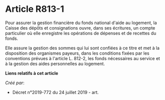 # Article R813-1

Pour assurer la gestion financière du fonds national d'aide au logement, la Caisse des dépôts et consignations ouvre, dans
ses écritures, un compte particulier où elle enregistre les opérations de dépenses et de recettes du fonds.

Elle assure la gestion des sommes qui lui sont confiées à ce titre et met à la disposition des organismes payeurs, dans les
conditions fixées par les conventions prévues à l'article L. 812-2, les fonds nécessaires au service et à la gestion des
aides personnelles au logement.

**Liens relatifs à cet article**

_Créé par_:

  - Décret n°2019-772 du 24 juillet 2019 - art.
